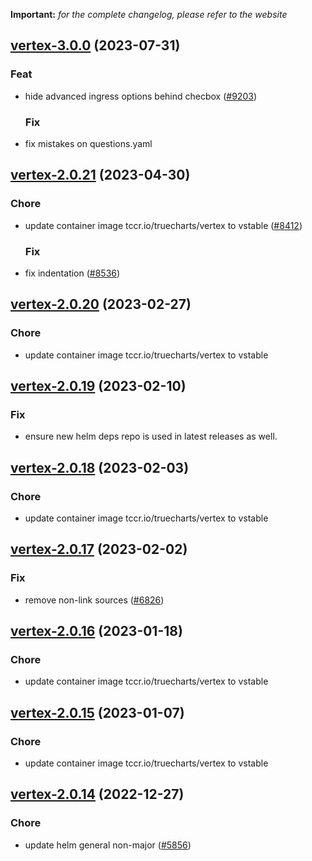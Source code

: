 **Important:**
*for the complete changelog, please refer to the website*










## [vertex-3.0.0](https://github.com/truecharts/charts/compare/vertex-2.0.21...vertex-3.0.0) (2023-07-31)

### Feat

- hide advanced ingress options behind checbox ([#9203](https://github.com/truecharts/charts/issues/9203))
  
  ### Fix

- fix mistakes on questions.yaml
  
  


## [vertex-2.0.21](https://github.com/truecharts/charts/compare/vertex-2.0.20...vertex-2.0.21) (2023-04-30)

### Chore

- update container image tccr.io/truecharts/vertex to vstable ([#8412](https://github.com/truecharts/charts/issues/8412))
  
  ### Fix

- fix indentation ([#8536](https://github.com/truecharts/charts/issues/8536))
  
  


## [vertex-2.0.20](https://github.com/truecharts/charts/compare/vertex-2.0.19...vertex-2.0.20) (2023-02-27)

### Chore

- update container image tccr.io/truecharts/vertex to vstable
  
  


## [vertex-2.0.19](https://github.com/truecharts/charts/compare/vertex-2.0.18...vertex-2.0.19) (2023-02-10)

### Fix

- ensure new helm deps repo is used in latest releases as well.
  
  


## [vertex-2.0.18](https://github.com/truecharts/charts/compare/vertex-2.0.17...vertex-2.0.18) (2023-02-03)

### Chore

- update container image tccr.io/truecharts/vertex to vstable
  
  


## [vertex-2.0.17](https://github.com/truecharts/charts/compare/vertex-2.0.16...vertex-2.0.17) (2023-02-02)

### Fix

- remove non-link sources ([#6826](https://github.com/truecharts/charts/issues/6826))
  
  


## [vertex-2.0.16](https://github.com/truecharts/charts/compare/vertex-2.0.15...vertex-2.0.16) (2023-01-18)

### Chore

- update container image tccr.io/truecharts/vertex to vstable
  
  


## [vertex-2.0.15](https://github.com/truecharts/charts/compare/vertex-2.0.14...vertex-2.0.15) (2023-01-07)

### Chore

- update container image tccr.io/truecharts/vertex to vstable
  
  


## [vertex-2.0.14](https://github.com/truecharts/charts/compare/vertex-2.0.13...vertex-2.0.14) (2022-12-27)

### Chore

- update helm general non-major ([#5856](https://github.com/truecharts/charts/issues/5856))
  
  
